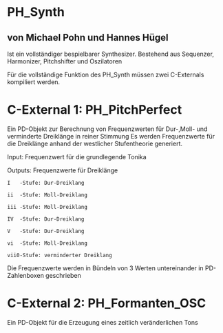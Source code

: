 # PH_Synth   
## von Michael Pohn und Hannes Hügel 
Ist ein vollständiger bespielbarer Synthesizer. Bestehend aus Sequenzer, Harmonizer, Pitchshifter und Oszilatoren

Für die vollständige Funktion des PH_Synth müssen zwei C-Externals kompiliert werden.

# C-External 1: PH_PitchPerfect
  Ein PD-Objekt zur Berechnung von Frequenzwerten für Dur-,Moll- und verminderte Dreiklänge in reiner Stimmung
  Es werden Frequenzwerte für die Dreiklänge anhand der westlicher Stufentheorie generiert.
  
  Input: Frequenzwert für die grundlegende Tonika
  
  Outputs: Frequenzwerte für Dreiklänge
  
    I   -Stufe: Dur-Dreiklang
    
    ii  -Stufe: Moll-Dreiklang
    
    iii -Stufe: Moll-Dreiklang
    
    IV  -Stufe: Dur-Dreiklang
    
    V   -Stufe: Dur-Dreiklang
    
    vi  -Stufe: Moll-Dreiklang
    
    vii0-Stufe: verminderter Dreiklang
  
  Die Frequenzwerte werden in Bündeln von 3 Werten untereinander in PD-Zahlenboxen geschrieben
  
# C-External 2: PH_Formanten_OSC
  Ein PD-Objekt für die Erzeugung eines zeitlich veränderlichen Tons

